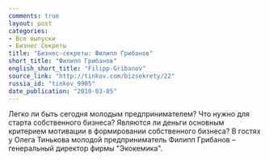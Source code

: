 ```yaml
---
comments: true
layout: post
categories:
- Все выпуски
- Бизнес Секреты
title: "Бизнес-секреты: Филипп Грибанов"
short_title: "Филипп Грибанов"
english_short_title: "Filipp-Gribanov"
source_link: "http://tinkov.com/bizsekrety/22"
russia_id: "tinkov_9905"
date_publication: "2010-03-05"
---
```

Легко ли быть сегодня молодым предпринимателем? Что нужно для старта собственного бизнеса? Являются ли деньги основным критерием мотивации в формировании собственного бизнеса? В гостях у Олега Тинькова молодой предприниматель Филипп Грибанов – генеральный директор фирмы "Экокемика".
